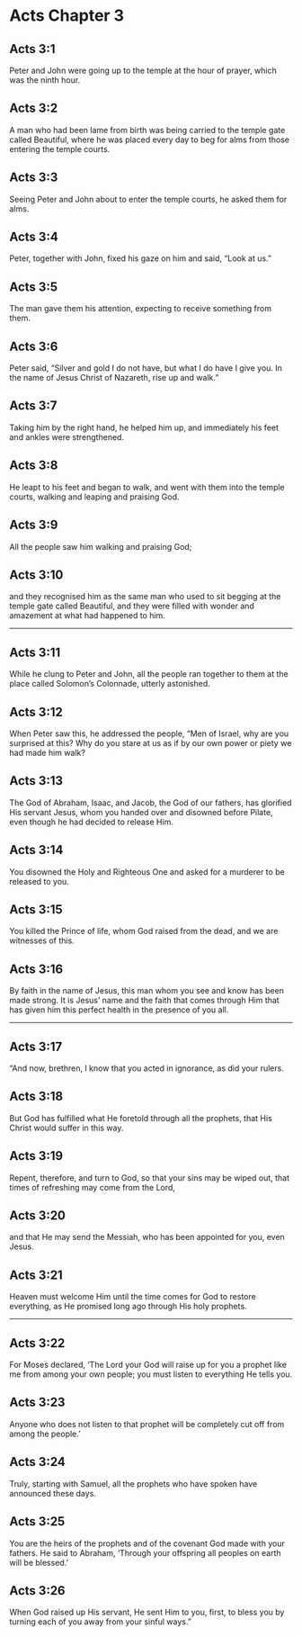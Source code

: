 # Acts Chapter 3

## Acts 3:1

Peter and John were going up to the temple at the hour of prayer, which was the ninth hour.

## Acts 3:2

A man who had been lame from birth was being carried to the temple gate called Beautiful, where he was placed every day to beg for alms from those entering the temple courts.

## Acts 3:3

Seeing Peter and John about to enter the temple courts, he asked them for alms.

## Acts 3:4

Peter, together with John, fixed his gaze on him and said, “Look at us.”

## Acts 3:5

The man gave them his attention, expecting to receive something from them.

## Acts 3:6

Peter said, “Silver and gold I do not have, but what I do have I give you. In the name of Jesus Christ of Nazareth, rise up and walk.”

## Acts 3:7

Taking him by the right hand, he helped him up, and immediately his feet and ankles were strengthened.

## Acts 3:8

He leapt to his feet and began to walk, and went with them into the temple courts, walking and leaping and praising God.

## Acts 3:9

All the people saw him walking and praising God;

## Acts 3:10

and they recognised him as the same man who used to sit begging at the temple gate called Beautiful, and they were filled with wonder and amazement at what had happened to him.

---

## Acts 3:11

While he clung to Peter and John, all the people ran together to them at the place called Solomon’s Colonnade, utterly astonished.

## Acts 3:12

When Peter saw this, he addressed the people, “Men of Israel, why are you surprised at this? Why do you stare at us as if by our own power or piety we had made him walk?

## Acts 3:13

The God of Abraham, Isaac, and Jacob, the God of our fathers, has glorified His servant Jesus, whom you handed over and disowned before Pilate, even though he had decided to release Him.

## Acts 3:14

You disowned the Holy and Righteous One and asked for a murderer to be released to you.

## Acts 3:15

You killed the Prince of life, whom God raised from the dead, and we are witnesses of this.

## Acts 3:16

By faith in the name of Jesus, this man whom you see and know has been made strong. It is Jesus’ name and the faith that comes through Him that has given him this perfect health in the presence of you all.

---

## Acts 3:17

“And now, brethren, I know that you acted in ignorance, as did your rulers.

## Acts 3:18

But God has fulfilled what He foretold through all the prophets, that His Christ would suffer in this way.

## Acts 3:19

Repent, therefore, and turn to God, so that your sins may be wiped out, that times of refreshing may come from the Lord,

## Acts 3:20

and that He may send the Messiah, who has been appointed for you, even Jesus.

## Acts 3:21

Heaven must welcome Him until the time comes for God to restore everything, as He promised long ago through His holy prophets.

---

## Acts 3:22

For Moses declared, ‘The Lord your God will raise up for you a prophet like me from among your own people; you must listen to everything He tells you.

## Acts 3:23

Anyone who does not listen to that prophet will be completely cut off from among the people.’

## Acts 3:24

Truly, starting with Samuel, all the prophets who have spoken have announced these days.

## Acts 3:25

You are the heirs of the prophets and of the covenant God made with your fathers. He said to Abraham, ‘Through your offspring all peoples on earth will be blessed.’

## Acts 3:26

When God raised up His servant, He sent Him to you, first, to bless you by turning each of you away from your sinful ways.”
